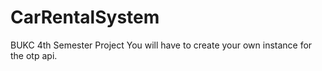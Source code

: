 # CarRentalSystem
BUKC 4th Semester Project
You will have to create your own instance for the otp api.
